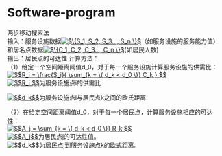 # Software-program
两步移动搜索法  
输入：服务设施数据<a href="https://www.codecogs.com/eqnedit.php?latex=$\{S_1,&space;S_2,&space;S_3...,&space;S_n&space;\}$" target="_blank"><img src="https://latex.codecogs.com/gif.latex?$\{S_1,&space;S_2,&space;S_3...,&space;S_n&space;\}$" title="$\{S_1, S_2, S_3..., S_n \}$" /></a>（如服务设施的服务能力值）和居名点数据<a href="https://www.codecogs.com/eqnedit.php?latex=$\{C_1,&space;C_2,&space;C_3...,&space;C_n&space;\}$" target="_blank"><img src="https://latex.codecogs.com/gif.latex?$\{C_1,&space;C_2,&space;C_3...,&space;C_n&space;\}$" title="$\{C_1, C_2, C_3..., C_n \}$" /></a>(如居民人数)  
输出：居民点的可达性
计算方法：  
（1）给定一个空间距离阈值d_0，对于每一个服务设施计算服务设施的供需比：  
<a href="https://www.codecogs.com/eqnedit.php?latex=$$R_i&space;=&space;\frac{S_i}{&space;\sum_{k&space;=&space;\{&space;d_k&space;<&space;d_0&space;\}}&space;C_k&space;}&space;$$" target="_blank"><img src="https://latex.codecogs.com/gif.latex?$$R_i&space;=&space;\frac{S_i}{&space;\sum_{k&space;=&space;\{&space;d_k&space;<&space;d_0&space;\}}&space;C_k&space;}&space;$$" title="$$R_i = \frac{S_i}{ \sum_{k = \{ d_k < d_0 \}} C_k } $$" /></a>  
<a href="https://www.codecogs.com/eqnedit.php?latex=$$R_i&space;$$" target="_blank"><img src="https://latex.codecogs.com/gif.latex?$$R_i&space;$$" title="$$R_i $$" /></a>为服务设施点i的供需比  

<a href="https://www.codecogs.com/eqnedit.php?latex=$$d_k$$" target="_blank"><img src="https://latex.codecogs.com/gif.latex?$$d_k$$" title="$$d_k$$" /></a>为服务设施点i与居民点k之间的欧氏距离  

（2）在给定空间距离阈值d_0，对于每一个居民点，计算服务设施相应的可达性：  
<a href="https://www.codecogs.com/eqnedit.php?latex=$$A_j&space;=&space;\sum_{k&space;=&space;\{&space;d_k&space;<&space;d_0&space;\}}&space;R_k&space;$$" target="_blank"><img src="https://latex.codecogs.com/gif.latex?$$A_j&space;=&space;\sum_{k&space;=&space;\{&space;d_k&space;<&space;d_0&space;\}}&space;R_k&space;$$" title="$$A_j = \sum_{k = \{ d_k < d_0 \}} R_k $$" /></a>  
<a href="https://www.codecogs.com/eqnedit.php?latex=$$A_j$$" target="_blank"><img src="https://latex.codecogs.com/gif.latex?$$A_j$$" title="$$A_j$$" /></a>为居民点j的可达性值。  
<a href="https://www.codecogs.com/eqnedit.php?latex=$$d_k$$" target="_blank"><img src="https://latex.codecogs.com/gif.latex?$$d_k$$" title="$$d_k$$" /></a>为居民点j到服务设施点k的欧式距离.  
